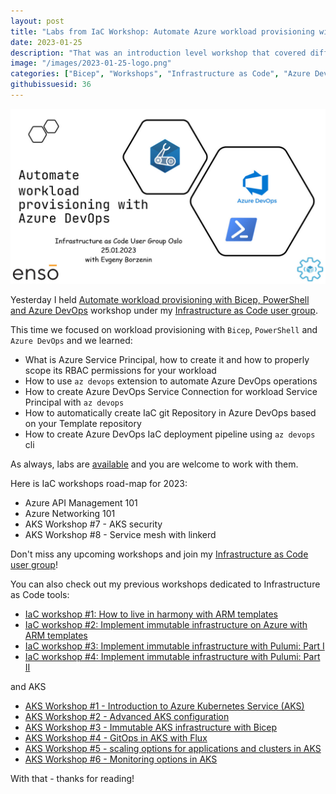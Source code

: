 ```yaml
---
layout: post
title: "Labs from IaC Workshop: Automate Azure workload provisioning with Bicep, Powershell and Azure DevOps"
date: 2023-01-25
description: "That was an introduction level workshop that covered different aspects of workload provisioning with Bicep, PowerShell and Azure DevOps."
image: "/images/2023-01-25-logo.png"
categories: ["Bicep", "Workshops", "Infrastructure as Code", "Azure DevOps", "Azure AD", "PowerShell"]
githubissuesid: 36
---
```


![logo](/images/2023-01-25-logo.jpg)

Yesterday I held [Automate workload provisioning with Bicep, PowerShell and Azure DevOps](https://www.meetup.com/infrastructure-as-code-user-group-oslo/events/285739597/) workshop under my [Infrastructure as Code user group](https://www.meetup.com/Infrastructure-As-Code-User-Group-Oslo).

This time we focused on workload provisioning with `Bicep`, `PowerShell` and `Azure DevOps` and we learned:

* What is Azure Service Principal, how to create it and how to properly scope its RBAC permissions for your workload
* How to use `az devops` extension to automate Azure DevOps operations
* How to create Azure DevOps Service Connection for workload Service Principal with `az devops`
* How to automatically create IaC git Repository in Azure DevOps based on your Template repository
* How to create Azure DevOps IaC deployment pipeline using `az devops` cli

As always, labs are [available](https://github.com/evgenyb/iac-workshops/tree/main/iac-with-azure-devops) and you are welcome to work with them.

Here is IaC workshops road-map for 2023:

* Azure API Management 101
* Azure Networking 101
* AKS Workshop #7 - AKS security
* AKS Workshop #8 - Service mesh with linkerd

Don't miss any upcoming workshops and join my [Infrastructure as Code user group](https://www.meetup.com/Infrastructure-As-Code-User-Group-Oslo)!

You can also check out my previous workshops dedicated to Infrastructure as Code tools:

* [IaC workshop #1: How to live in harmony with ARM templates](https://borzenin.com/iac-ws1-labs/)
* [IaC workshop #2: Implement immutable infrastructure on Azure with ARM templates](https://borzenin.com/iac-ws2-labs/)
* [IaC workshop #3: Implement immutable infrastructure with Pulumi: Part I](https://borzenin.com/iac-ws3-labs/)
* [IaC workshop #4: Implement immutable infrastructure with Pulumi: Part II](https://borzenin.com/iac-ws4-labs/)

and AKS

* [AKS Workshop #1 - Introduction to Azure Kubernetes Service (AKS)](https://borzenin.com/azure-kubernetes-service-aks-workshop-1-labs/)
* [AKS Workshop #2 - Advanced AKS configuration](https://borzenin.com/azure-kubernetes-service-aks-workshop-2-labs/)
* [AKS Workshop #3 - Immutable AKS infrastructure with Bicep](https://borzenin.com/azure-kubernetes-service-aks-workshop-3-labs/)
* [AKS Workshop #4 - GitOps in AKS with Flux](https://borzenin.com/azure-kubernetes-service-aks-workshop-4-labs/)
* [AKS Workshop #5 - scaling options for applications and clusters in AKS](https://borzenin.com/azure-kubernetes-service-aks-workshop-5-labs/)
* [AKS Workshop #6 - Monitoring options in AKS](https://borzenin.com/azure-aks-workshop-6-monitoring-options-aks-labs/)


With that - thanks for reading!
